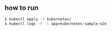 ## how to run

```sh
$ kubectl apply -f kubernetes/
$ kubectl logs -f -l app=kubernetes-sample-e2e
```
